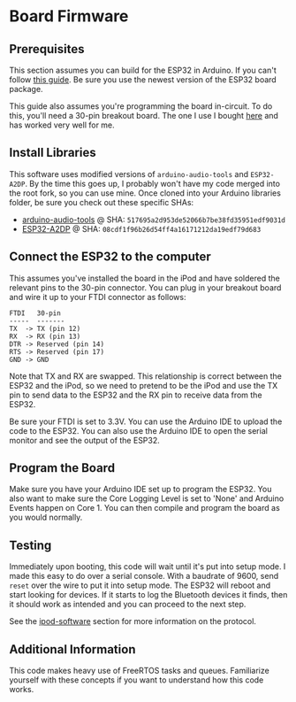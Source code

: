 # Board Firmware

## Prerequisites
This section assumes you can build for the ESP32 in Arduino. If you can't follow [this guide](https://randomnerdtutorials.com/installing-the-esp32-board-in-arduino-ide-windows-instructions/). Be sure you use the newest version of the ESP32 board package.

This guide also assumes you're programming the board in-circuit. To do this, you'll need a 30-pin breakout board. The one I use I bought [here](https://elabbay.myshopify.com/products/apple-30m-bo-v1ac-apple-30-pin-male-plug-breakout-board-compact-type) and has worked very well for me.

## Install Libraries
This software uses modified versions of `arduino-audio-tools` and `ESP32-A2DP`. By the time this goes up, I probably won't have my code merged into the root fork, so you can use mine. Once cloned into your Arduino libraries folder, be sure you check out these specific SHAs:

 - [arduino-audio-tools](https://github.com/lemonjesus/arduino-audio-tools/tree/517695a2d953de52066b7be38fd35951edf9031d) @ SHA: `517695a2d953de52066b7be38fd35951edf9031d`
 - [ESP32-A2DP](https://github.com/lemonjesus/ESP32-A2DP/tree/08cdf1f96b26d54ff4a16171212da19edf79d683) @ SHA: `08cdf1f96b26d54ff4a16171212da19edf79d683`

## Connect the ESP32 to the computer
This assumes you've installed the board in the iPod and have soldered the relevant pins to the 30-pin connector. You can plug in your breakout board and wire it up to your FTDI connector as follows:

```
FTDI   30-pin
-----  -------
TX  -> TX (pin 12)
RX  -> RX (pin 13)
DTR -> Reserved (pin 14)
RTS -> Reserved (pin 17)
GND -> GND
```

Note that TX and RX are swapped. This relationship is correct between the ESP32 and the iPod, so we need to pretend to be the iPod and use the TX pin to send data to the ESP32 and the RX pin to receive data from the ESP32.

Be sure your FTDI is set to 3.3V. You can use the Arduino IDE to upload the code to the ESP32. You can also use the Arduino IDE to open the serial monitor and see the output of the ESP32.

## Program the Board
Make sure you have your Arduino IDE set up to program the ESP32. You also want to make sure the Core Logging Level is set to 'None' and Arduino Events happen on Core 1. You can then compile and program the board as you would normally.

## Testing
Immediately upon booting, this code will wait until it's put into setup mode. I made this easy to do over a serial console. With a baudrate of 9600, send `reset` over the wire to put it into setup mode. The ESP32 will reboot and start looking for devices. If it starts to log the Bluetooth devices it finds, then it should work as intended and you can proceed to the next step.

See the [ipod-software](../ipod-software/README.md) section for more information on the protocol.

## Additional Information
This code makes heavy use of FreeRTOS tasks and queues. Familiarize yourself with these concepts if you want to understand how this code works.
